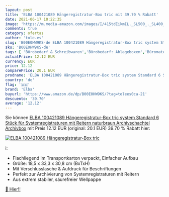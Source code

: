 ```yaml
---
layout: post
title: 'ELBA 100421089 Hängeregistratur-Box tric mit 39.70 % Rabatt'
date: 2021-06-17 10:22:35
image: 'https://m.media-amazon.com/images/I/415tdEikmIL._SL500_._SL400_.jpg'
comments: true
category: ofertas
author: 'tole.es'
slug: 'B00E0HW9KS-de ELBA 100421089 Hängeregistratur-Box tric system Standard 6...'
sku: 'B00E0HW9KS-de'
tags: [ 'Bürobedarf & Schreibwaren','Bürobedarf: Ablageboxen','Büromaterial','Karton-Versandtaschen','Klammern & Ringe','Klebebänder, Klebstoffe & Befestigungsmittel','Mappen & Sammler','Mappen, Ordner & Zubehör','Ordner-Ablagesysteme für Firmen & Büros','Ringbücher & Zubehör','Schreibtischorganisationsboxen','Schreibtischzubehör & Ablage','Umschläge & Versandzubehör','Versandtaschen','Versandtaschen & -kartons','elba', ]
actualPrice: 12.12 EUR
currency: EUR
price: 12.12
comparePrice: 20.1 EUR
prodname: 'ELBA 100421089 Hängeregistratur-Box tric system Standard 6 Stück für Systemregistraturen mit Reitern naturbraun Archivschachtel Archivbox'
country: 'de'
flag: '🇩🇪'
brand: 'Elba'
buyurl: 'https://www.amazon.de/dp/B00E0HW9KS/?tag=tolees0ca-21'
descuento: '39.70'
average: '12.12'
---
```


Sie können [ELBA 100421089 Hängeregistratur-Box tric system Standard 6 Stück für Systemregistraturen mit Reitern naturbraun Archivschachtel Archivbox](https://www.amazon.de/dp/B00E0HW9KS/?tag=tolees0ca-21) mit Preis 12.12 EUR (original: 20.1 EUR) 39.70 % Rabatt hier:

[![ELBA 100421089 Hängeregistratur-Box tric](https://m.media-amazon.com/images/I/415tdEikmIL._SL500_._SL400_.jpg)](https://www.amazon.de/dp/B00E0HW9KS/?tag=tolees0ca-21)

ℹ️:

- Flachliegend im Transportkarton verpackt, Einfacher Aufbau
- Größe: 18,5 x 33,3 x 30,8 cm (BxTxH)
- Mit Verschlusslasche & Aufdruck für Beschriftungen
- Perfekt zur Archivierung von Systemregistraturen mit Reitern
- Aus extrem stabiler, säurefreier Wellpappe

[🛒 Hier!!](https://www.amazon.de/dp/B00E0HW9KS/?tag=tolees0ca-21)
